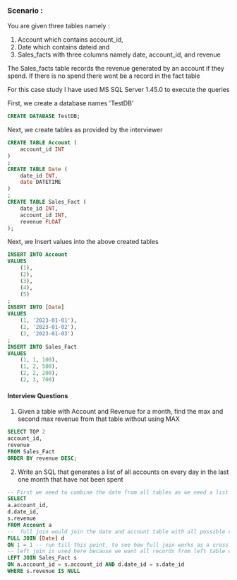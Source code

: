 ### Scenario : 
You are given three tables namely :

1. Account which contains account_id,
2. Date which contains dateid and
3. Sales_facts with three columns namely date, account_id, and revenue
   
The Sales_facts table records the revenue generated by an account if they spend. 
If there is no spend there wont be a record in the fact table 

For this case study I have used MS SQL Server 1.45.0 to execute the queries

First, we create a database names 'TestDB'

```sql
CREATE DATABASE TestDB;
```

Next, we create tables as provided by the interviewer
```sql
CREATE TABLE Account (
    account_id INT
)
;
CREATE TABLE Date (
    date_id INT, 
    date DATETIME
)
;
CREATE TABLE Sales_Fact (
    date_id INT,
    account_id INT,
    revenue FLOAT
);
```

Next, we Insert values into the above created tables
```sql
INSERT INTO Account
VALUES
    (1),
    (2),
    (3),
    (4),
    (5)
;
INSERT INTO [Date]
VALUES
    (1, '2023-01-01'),
    (2, '2023-01-02'),
    (3, '2023-01-03')
;
INSERT INTO Sales_Fact
VALUES  
    (1, 1, 100),
    (1, 2, 500),
    (2, 2, 200),
    (2, 3, 700)
```


#### Interview Questions

1. Given a table with Account and Revenue for a month, find the max and second max revenue from that table without using MAX

```sql
SELECT TOP 2
account_id,
revenue
FROM Sales_Fact
ORDER BY revenue DESC;
```

2. Write an SQL that generates a list of all accounts on every day in the last one month that have not been spent

```sql
-- First we need to combine the date from all tables as we need a list of all accounts which we get from accounts table, then we need the date table as we need to calculate --- for every day and finally sales_fact table as we need to filter out those accounts which have spent
SELECT 
a.account_id,    
d.date_id,
s.revenue
FROM Account a
--  full join would join the date and account table with all possible combinations of records as there is no common column between the two tables.We are doing this because we want to find for each account and for every day
FULL JOIN [Date] d
ON 1 = 1 -- run till this point, to see how full join works as a cross join in this case
-- left join is used here because we want all records from left table which is all combinations of date and account, when we join with sales_fact, it will populate the revenue column with 'NULL' values for the accounts and date combinations where there is no revenue in the sales_fact indicating that those accounts did not spent.
LEFT JOIN Sales_Fact s
ON a.account_id = s.account_id AND d.date_id = s.date_id
WHERE s.revenue IS NULL
```
